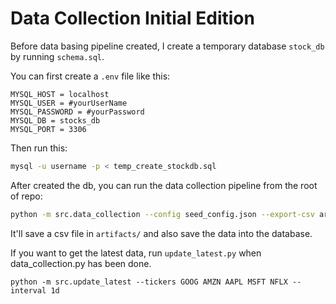 # Data Collection Initial Edition 

Before data basing pipeline created, I create a temporary database `stock_db` by running `schema.sql`.

You can first create a `.env` file like this:
```
MYSQL_HOST = localhost
MYSQL_USER = #yourUserName
MYSQL_PASSWORD = #yourPassword
MYSQL_DB = stocks_db
MYSQL_PORT = 3306
```

Then run this:

```bash
mysql -u username -p < temp_create_stockdb.sql
```

After created the db, you can run the data collection pipeline from the root of repo:
```bash
python -m src.data_collection --config seed_config.json --export-csv artifacts/test_collection.csv
```
It'll save a csv file in `artifacts/` and also save the data into the database.

If you want to get the latest data, run `update_latest.py` when data_collection.py has been done.
```
python -m src.update_latest --tickers GOOG AMZN AAPL MSFT NFLX --interval 1d
```